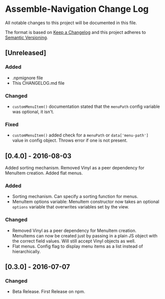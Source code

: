 # Assemble-Navigation Change Log
All notable changes to this project will be documented in this file.

The format is based on [Keep a Changelog](http://keepachangelog.com/)
and this project adheres to [Semantic Versioning](http://semver.org/).

## [Unreleased]
### Added
- .npmignore file
- This CHANGELOG.md file

### Changed
- `customMenuItem()` documentation stated that the `menuPath` config variable was optional, it isn't.

### Fixed
- `customMenuItem()` added check for a `menuPath` or `data['menu-path']` value in config object. Throws error if one is not present.

## [0.4.0] - 2016-08-03
Added sorting mechanism. Removed Vinyl as a peer dependency for MenuItem creation. Added flat menus.
### Added
- Sorting mechanism. Can specify a sorting function for menus.
- MenuItem options variable: MenuItem constructor now takes an optional `options` variable that overwrites variables set by the view.

### Changed
- Removed Vinyl as a peer dependency for MenuItem creation. MenuItems can now be created just by passing in a plain JS object with the correct field values. Will still accept Vinyl objects as well.
- Flat menus. Config flag to display menu items as a list instead of hierarchically.

## [0.3.0] - 2016-07-07
### Changed
- Beta Release. First Release on npm.
